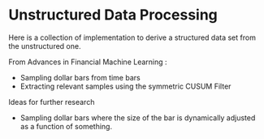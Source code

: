 # Unstructured Data Processing
Here is a collection of implementation to derive a structured data set from the unstructured one.  

From Advances in Financial Machine Learning :  
- Sampling dollar bars from time bars
- Extracting relevant samples using the symmetric CUSUM Filter

Ideas for further research
- Sampling dollar bars where the size of the bar is dynamically adjusted as a function of something. 
